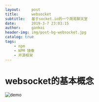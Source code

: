 ```yaml
---
layout:     post
title:      websocket
subtitle:   基于socket.io的一个简易聊天室
date:       2019-3-7 23:03:15
author:     gankai
header-img: img/post-bg-websocket.jpg
catalog: true
tags:
    - npm
    - NPM 镜像
    - 开源框架
---
```

# websocket的基本概念
![demo](https://github.com/GitHubGanKai/websocket-demo/blob/master/static/imgs/GIF.gif)